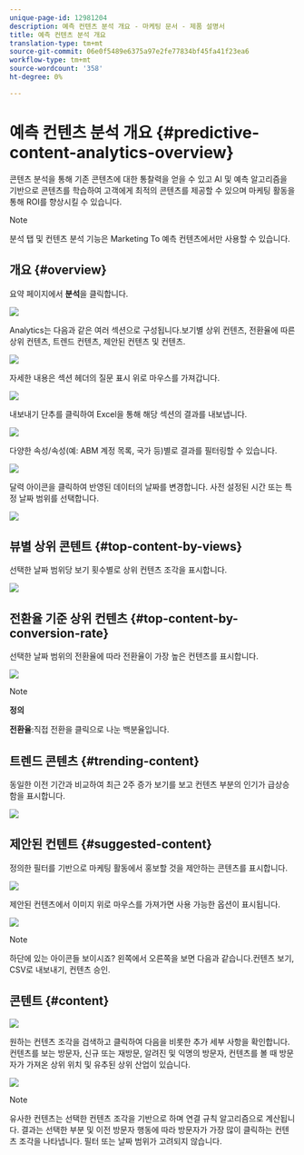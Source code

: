 ```yaml
---
unique-page-id: 12981204
description: 예측 컨텐츠 분석 개요 - 마케팅 문서 - 제품 설명서
title: 예측 컨텐츠 분석 개요
translation-type: tm+mt
source-git-commit: 06e0f5489e6375a97e2fe77834bf45fa41f23ea6
workflow-type: tm+mt
source-wordcount: '358'
ht-degree: 0%

---
```



# 예측 컨텐츠 분석 개요 {#predictive-content-analytics-overview}

콘텐츠 분석을 통해 기존 콘텐츠에 대한 통찰력을 얻을 수 있고 AI 및 예측 알고리즘을 기반으로 콘텐츠를 학습하여 고객에게 최적의 콘텐츠를 제공할 수 있으며 마케팅 활동을 통해 ROI를 향상시킬 수 있습니다.

>[!NOTE]
>
>분석 탭 및 컨텐츠 분석 기능은 Marketing To 예측 컨텐츠에서만 사용할 수 있습니다.

## 개요 {#overview}

요약 페이지에서 **분석**&#x200B;을 클릭합니다.

![](assets/one.png)

Analytics는 다음과 같은 여러 섹션으로 구성됩니다.보기별 상위 컨텐츠, 전환율에 따른 상위 컨텐츠, 트렌드 컨텐츠, 제안된 컨텐츠 및 컨텐츠.

![](assets/new-2.png)

자세한 내용은 섹션 헤더의 질문 표시 위로 마우스를 가져갑니다.

![](assets/new-3.png)

내보내기 단추를 클릭하여 Excel을 통해 해당 섹션의 결과를 내보냅니다.

![](assets/new-3point5.png)

다양한 속성/속성(예: ABM 계정 목록, 국가 등)별로 결과를 필터링할 수 있습니다.

![](assets/pca.png)

달력 아이콘을 클릭하여 반영된 데이터의 날짜를 변경합니다. 사전 설정된 시간 또는 특정 날짜 범위를 선택합니다.

![](assets/dates.png)

## 뷰별 상위 콘텐트 {#top-content-by-views}

선택한 날짜 범위당 보기 횟수별로 상위 컨텐츠 조각을 표시합니다.

![](assets/new-6.png)

## 전환율 기준 상위 컨텐츠 {#top-content-by-conversion-rate}

선택한 날짜 범위의 전환율에 따라 전환율이 가장 높은 컨텐츠를 표시합니다.

![](assets/new-7.png)

>[!NOTE]
>
>**정의**
>
>**전환율**:직접 전환을 클릭으로 나눈 백분율입니다.

## 트렌드 콘텐츠 {#trending-content}

동일한 이전 기간과 비교하여 최근 2주 증가 보기를 보고 컨텐츠 부분의 인기가 급상승함을 표시합니다.

![](assets/new-8.png)

## 제안된 컨텐트 {#suggested-content}

정의한 필터를 기반으로 마케팅 활동에서 홍보할 것을 제안하는 콘텐츠를 표시합니다.

![](assets/image2017-10-3-10-3a18-3a35.png)

제안된 컨텐츠에서 이미지 위로 마우스를 가져가면 사용 가능한 옵션이 표시됩니다.

![](assets/image2017-10-3-10-3a21-3a37.png)

>[!NOTE]
>
>하단에 있는 아이콘들 보이시죠? 왼쪽에서 오른쪽을 보면 다음과 같습니다.컨텐츠 보기, CSV로 내보내기, 컨텐츠 승인.

## 콘텐트 {#content}

![](assets/image2017-10-3-10-3a22-3a24.png)

원하는 컨텐츠 조각을 검색하고 클릭하여 다음을 비롯한 추가 세부 사항을 확인합니다.컨텐츠를 보는 방문자, 신규 또는 재방문, 알려진 및 익명의 방문자, 컨텐츠를 볼 때 방문자가 가져온 상위 위치 및 유추된 상위 산업이 있습니다.

![](assets/image2017-10-3-10-3a23-3a40.png)

>[!NOTE]
>
>유사한 컨텐츠는 선택한 컨텐츠 조각을 기반으로 하며 연결 규칙 알고리즘으로 계산됩니다. 결과는 선택한 부분 및 이전 방문자 행동에 따라 방문자가 가장 많이 클릭하는 컨텐츠 조각을 나타냅니다. 필터 또는 날짜 범위가 고려되지 않습니다.
